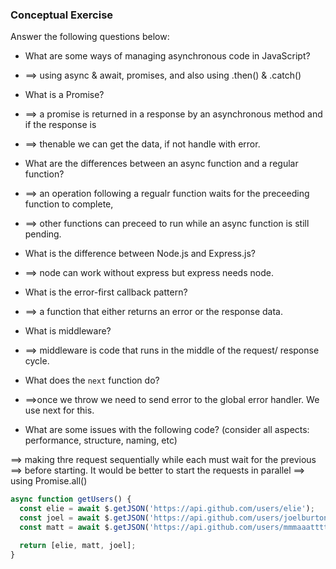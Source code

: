### Conceptual Exercise

Answer the following questions below:

- What are some ways of managing asynchronous code in JavaScript?
-  ==> using async & await, promises, and also using .then() & .catch()

- What is a Promise?
- ==> a promise is returned in a response by an asynchronous method and if the response is
- ==> thenable we can get the data, if not handle with error.

- What are the differences between an async function and a regular function?
- ==> an operation following a regualr function waits for the preceeding function to complete,
- ==> other functions can preceed to run while an async function is still pending.

- What is the difference between Node.js and Express.js?
- ==> node can work without express but express needs node.

- What is the error-first callback pattern?
- ==> a function that either returns an error or the response data.

- What is middleware?
- ==> middleware is code that runs in the middle of the request/ response cycle.

- What does the `next` function do?
- ==>once we throw we need to send error to the global error handler. We use next for this.

- What are some issues with the following code? (consider all aspects: performance, structure, naming, etc)

==> making thre request sequentially while each must wait for the previous
==> before starting. It would be better to start the requests in parallel
==> using Promise.all()

```js
async function getUsers() {
  const elie = await $.getJSON('https://api.github.com/users/elie');
  const joel = await $.getJSON('https://api.github.com/users/joelburton');
  const matt = await $.getJSON('https://api.github.com/users/mmmaaatttttt');

  return [elie, matt, joel];
}
```

